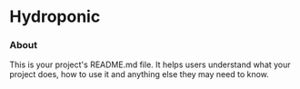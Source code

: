 Hydroponic
==========

### About

This is your project's README.md file. It helps users understand what your
project does, how to use it and anything else they may need to know.